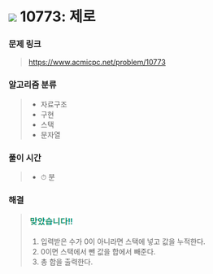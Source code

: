 # <img src="https://static.solved.ac/tier_small/7.svg" width=30> 10773: 제로 

### 문제 링크
> https://www.acmicpc.net/problem/10773

### 알고리즘 분류
>- 자료구조
>- 구현
>- 스택
>- 문자열

### 풀이 시간
>- ⏱ 분

### 해결
> ![good](../../../Img/good.png)
>1. 입력받은 수가 0이 아니라면 스택에 넣고 값을 누적한다.
>2. 0이면 스택에서 뺀 값을 합에서 빼준다.
>3. 총 합을 출력한다.
